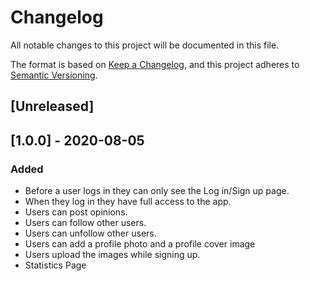 # Changelog
All notable changes to this project will be documented in this file.

The format is based on [Keep a Changelog](https://keepachangelog.com/en/1.0.0/),
and this project adheres to [Semantic Versioning](https://semver.org/spec/v2.0.0.html).

## [Unreleased]

## [1.0.0] - 2020-08-05
### Added
- Before a user logs in they can only see the Log in/Sign up page.
- When they log in they have full access to the app.
- Users can post opinions.
- Users can follow other users.
- Users can unfollow other users.
- Users can add a profile photo and a profile cover image
- Users upload the images while signing up.
- Statistics Page
